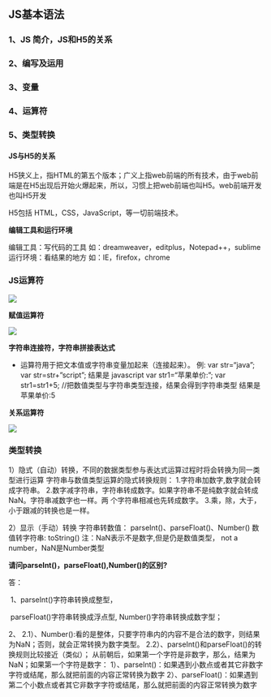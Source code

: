 ## JS基本语法

### 1、JS 简介，JS和H5的关系

### 2、编写及运用

### 3、变量

### 4、运算符

### 5、类型转换



#### JS与H5的关系

​	H5狭义上，指HTML的第五个版本；广义上指web前端的所有技术，由于web前端是在H5出现后开始火爆起来，所以，习惯上把web前端也叫H5。web前端开发也叫H5开发

H5包括 HTML，CSS，JavaScript，等一切前端技术。



**编辑工具和运行环境**

编辑工具：写代码的工具
 如：dreamweaver，editplus，Notepad++，sublime
运行环境：看结果的地方
 如：IE，firefox，chrome

### JS运算符

![](C:\Users\ASUS\Desktop\03.png)

**赋值运算符**

![](C:\Users\ASUS\Desktop\04.png)

**字符串连接符，字符串拼接表达式**

+ 运算符用于把文本值或字符串变量加起来（连接起来）。
  例: 
  	 var str=“java”;
  	 var str=str+”script”;
  结果是 javascript
  	 var str1=“苹果单价:”;
  	 var str1=str1+5; //把数值类型与字符串类型连接，结果会得到字符串类型
  结果是 苹果单价:5

**关系运算符**

![](C:\Users\ASUS\Desktop\05.png)

### 类型转换

1）隐式（自动）转换，不同的数据类型参与表达式运算过程时将会转换为同一类型进行运算
字符串与数值类型运算的隐式转换规则：
1.字符串加数字,数字就会转成字符串。
2.数字减字符串，字符串转成数字。如果字符串不是纯数字就会转成NaN。字符串减数字也一样。两
个字符串相减也先转成数字。
3.乘，除，大于，小于跟减的转换也是一样。

2）显示（手动）转换
字符串转数值：
parseInt()、parseFloat()、Number()
数值转字符串:
toString()
注：NaN表示不是数字,但是仍是数值类型， not a number，NaN是Number类型

**请问parseInt()，parseFloat(),Number()的区别?**

答：

​     1、parseInt()字符串转换成整型，

​     parseFloat()字符串转换成浮点型,
     Number()字符串转换成数字型；

  2、
  2.1）、Number():看的是整体，只要字符串内的内容不是合法的数字，则结果为NaN；否则，就会正常转换为数字类型。
  2.2）、parseInt()和parseFloat()的转换规则比较接近（类似）；
  从前朝后，如果第一个字符是非数字，那么，结果为NaN；如果第一个字符是数字：
   1）、parseInt()：如果遇到小数点或者其它非数字字符或结尾，那么就把前面的内容正常转换为数字
   2）、parseFloat()：如果遇到第二个小数点或者其它非数字字符或结尾，那么就把前面的内容正常转换为数字